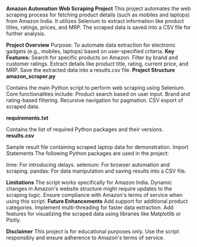 **Amazon Automation Web Scraping Project**
This project automates the web scraping process for fetching product details (such as mobiles and laptops) from Amazon India. It utilizes Selenium to extract information like product titles, ratings, prices, and MRP. The scraped data is saved into a CSV file for further analysis.

**Project Overview**
Purpose: To automate data extraction for electronic gadgets (e.g., mobiles, laptops) based on user-specified criteria.
**Key Features:**
Search for specific products on Amazon.
Filter by brand and customer ratings.
Extract details like product title, rating, current price, and MRP.
Save the extracted data into a results.csv file.
****Project Structure****
**amazon_scraper.py**

Contains the main Python script to perform web scraping using Selenium.
Core functionalities include:
Product search based on user input.
Brand and rating-based filtering.
Recursive navigation for pagination.
CSV export of scraped data.

**requirements.txt**

Contains the list of required Python packages and their versions.
**results.csv**

Sample result file containing scraped laptop data for demonstration.
Import Statements
The following Python packages are used in the project:

time: For introducing delays.
selenium: For browser automation and scraping.
pandas: For data manipulation and saving results into a CSV file.


**Limitations**
The script works specifically for Amazon India.
Dynamic changes in Amazon's website structure might require updates to the scraping logic.
Ensure compliance with Amazon's terms of service when using this script.
**Future Enhancements**
Add support for additional product categories.
Implement multi-threading for faster data extraction.
Add features for visualizing the scraped data using libraries like Matplotlib or Plotly.

**Disclaimer**
This project is for educational purposes only. Use the script responsibly and ensure adherence to Amazon's terms of service.

